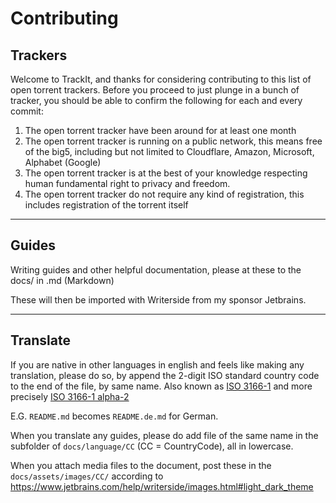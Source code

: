 # Contributing

## Trackers
Welcome to TrackIt, and thanks for considering contributing to this list of open torrent trackers.
Before you proceed to just plunge in a bunch of tracker, you should be able to confirm the following for each and every
commit:

1. The open torrent tracker have been around for at least one month
2. The open torrent tracker is running on a public network, this means free of the big5, including but not limited to
   Cloudflare, Amazon, Microsoft, Alphabet (Google)
3. The open torrent tracker is at the best of your knowledge respecting human fundamental right to privacy and freedom.
4. The open torrent tracker do not require any kind of registration, this includes registration of the torrent itself

-------------------

## Guides
Writing guides and other helpful documentation, please at these to the docs/ in .md (Markdown)

These will then be imported with Writerside from my sponsor Jetbrains.

-------------------

## Translate

If you are native in other languages in english and feels like making any translation, please do so, by append the
2-digit ISO standard country code to the end of the file, by same name. Also known as [ISO 3166-1][ISO3166-1] and more
precisely [ISO 3166-1 alpha-2][ISO3166-1alpha-2]

E.G. `README.md` becomes `README.de.md` for German.

When you translate any guides, please do add file of the same name in the subfolder of `docs/language/CC` (CC = CountryCode), all in lowercase. 

When you attach media files to the document, post these in the `docs/assets/images/CC/` according to https://www.jetbrains.com/help/writerside/images.html#light_dark_theme

[//]: # (External links)
[//]: # (Listed in order of appearance)

[ISO3166-1]: https://en.wikipedia.org/wiki/List_of_ISO_3166_country_codes
[ISO3166-1alpha-2]: https://en.wikipedia.org/wiki/ISO_3166-1_alpha-2 "ISO 3166-1 alpha-2 codes are two-letter country codes defined in ISO 3166-1"
